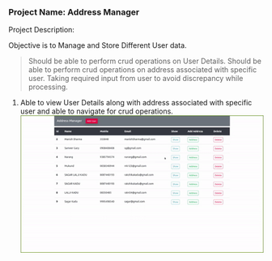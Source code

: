 ###  Project Name: Address Manager

Project Description:

Objective is to Manage and Store Different User data.
> Should be able to perform crud operations on User Details.
> Should be able to perform crud operations on address associated with specific user.
> Taking required input from user to avoid discrepancy while processing.


1) Able to view User Details along with address associated with specific user and able to navigate for crud operations.
![Address_Manager_f_1](./Addr_Manager_Frontend/public/animation/addre_manager1.gif)

